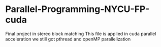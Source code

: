 # Parallel-Programming-NYCU-FP-cuda
Final project in stereo block matching
This file is applied in cuda parallel acceleration
we still got pthread and openMP parallelization
